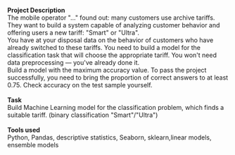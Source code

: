 **Project Description**\
The mobile operator "..." found out: many customers use archive tariffs. They want to build a system capable of analyzing customer behavior and offering users a new tariff: "Smart" or "Ultra".\
You have at your disposal data on the behavior of customers who have already switched to these tariffs. You need to build a model for the classification task that will choose the appropriate tariff. You won't need data preprocessing — you've already done it.\
Build a model with the maximum accuracy value. To pass the project successfully, you need to bring the proportion of correct answers to at least 0.75. Check accuracy on the test sample yourself.\
\
**Task**\
Build Machine Learning model for the classification problem, which finds a suitable tariff. (binary classification "Smart"/"Ultra")\
\
**Tools used**\
Python, Pandas, descriptive statistics, Seaborn, sklearn,linear models, ensemble models

